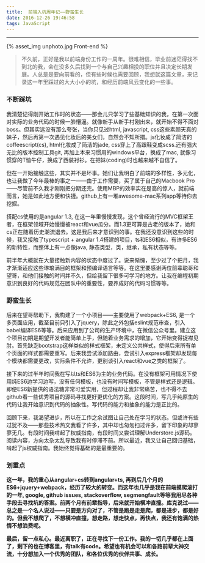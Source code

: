 ```yaml
---
title:  前端入坑周年记——野蛮生长
date: 2016-12-26 19:46:58
tags: JavaScript
---
```


<hr>

{% asset_img unphoto.jpg Front-end %}

<blockquote>
不久前，正好是我以前端身份工作的一周年。很难相信，毕业前迷茫得找不到北的我，会在没多久后找到一个与自己兴趣相投的职位并且决定长期发展。人总是是要向前看的，但有些时候也需要回顾，我想就这篇文章，来记录这一年里踩过的大大小小的坑，和经历前端风云变化的一些事。

</blockquote>

<!-- more -->

### 不断踩坑

我清楚记得刚开始工作时的状态——那会儿只学习了些基础知识的我，在第一次面对实际的业务代码的时候一脸懵逼。就像新手从新手村刚出来，就开始不得不面对boss。但其实远没有那么夸张，当你只见过html, javascript, css这些素颜天真的妹子，然后再第一次遇见化妆后的美女们，自然会不知所措。js化妆成了简洁的coffeescript(cs), html化妆成了简洁的jade, css穿上了高跟鞋变成scss.还有强大无比的版本控制工具git, 再加上本来习惯用的windows平台，换成了mac, 就像习惯穿的T恤牛仔，换成了西装衬衫。在把妹(coding)时也越来越不自信了。

但在一开始接触这些，其实并不是坏事。她们让我明白了前端的多样性，多元化，也让我做了今年最棒的事之一——由于工作需要，买了属于自己的Macbook Pro——尽管前不久我才刚刚把分期还完。使用MBP的效率实在是高的惊人，就前端而言，她是如此地方便和快捷。github上有一堆awesome-mac系列app等待你去挖掘。

搭配cs使用的是angular 1.3, 在这一年里慢慢发现，这个曾经流行的MVC框架王者，在框架领域开始慢慢被react和vue瓜分。而1.3更可算是古老的版本了，她和cs正在随着历史潮流退去。这是我后来才意识到的事。在我还没意识到这些的时候，我又接触了typescript + angular 1.4搭建的项目，ts和ES6相似，有许多ES6的新特性，而整体上有一点像java, 静态类型，类，继承，私有状态等等。

前半年大概就在大量接触新内容的状态中度过了。说来惭愧，至少过了个把月，我才渐渐适应这些琳琅满目的框架和预编译语言等等。在这里要感谢两位前辈聪哥和望哥，和他们接触的时间并不久，但给我留下很多可学习的地方。让我在编程初期意识到良好的代码规范在团队中的重要性，要养成好的代码习惯等等。

### 野蛮生长

后来在望哥帮助下，我构建了一个小项目——主要使用了webpack+ES6, 是一个多页面应用，截至目前只引入了jquery，除此之外包括eslint规范审查，引入babel编译ES6等等。后来应用到了公司的生产环境中，在微信公众号里。建立这个项目初期是期望开发者能简单上手，但随着业务需求的增加，它开始变得捉襟见肘。首先缺乏bootstrap这样类似的样式框架，未定义公共样式，使得后来所有单个页面的样式都需要重写。后来我尝试添加路由，尝试引入express框架却发现每个模块都需要更改，实际条件不允许，更别谈引入react和vue之类的框架了。

接下来的过半年时间我在写以ts和ES6为主的业务代码。在没有框架可用情况下使用纯ES6边学习边写，没有任何模板，也没有时间写模板，不管是样式还是逻辑。即便ES6新提供的语法糖非常可爱实用，但过程却让我非常痛苦，也不得不去github看一些优秀项目的源码寻找更好更优化的方案。这段时间，写几乎纯原生的代码让我开始意识到代码的抽象性。写代码的能力和抽象的能力是正比的。

回顾下来，我渴望进步，所以在工作之余试图让自己处在学习的状态。但或许有些过犹不及——那些技术热文我看了许多，其中却也匆匆扫过许多，留下印象的却寥寥无几。有段时间我啃起了权威指南，有段时间又尝试理解Understore.js源码。阅读内容，方向太杂太乱导致我有时停滞不前。所以最近，我又让自己回归基础，啃起了js权威指南。我始终觉得基础的是最重要的。

### 划重点

**这一年，我的重心从angular+cs转到angular+ts, 再到后几个月的ES6+jquery+webpack，经历了较大的转变。而这年也几乎是我在前端摸爬滚打的一年, google, github issues, stackoverflow, segmengfault等等我用尽各种手段去寻找坑的答案。前两个月有前辈指导，后来就开始横冲直撞。库克说过——总之是一个名人说过——只要是方向对了，不管是跑是走是爬，都是进步，都是好的。但我不想爬了，不想横冲直撞，想走路，想走快点，再快点，我还有饱满的热情不想浪费呢。**

**最后，留一点私心。最近离职了，正在寻找下一份工作。我的一切几乎都在上面了，剩下的也在博客里，有talk有code。希望也有机会可以和各路前辈大神交流，十分想加入一个优秀的团队，和各位优秀的伙伴共事、成长。**